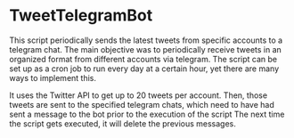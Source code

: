 # TweetTelegramBot
This script periodically sends the latest tweets from specific accounts to a telegram chat. The main objective was to periodically receive 
tweets in an organized format from different accounts via telegram. The script can be set up as a cron job to run every day at a 
certain hour, yet there are many ways to implement this.

It uses the Twitter API to get up to 20 tweets per account. Then, those tweets are sent to the specified telegram chats, which need to have had 
sent a message to the bot prior to the execution of the script
The next time the script gets executed, it will delete the previous messages.
